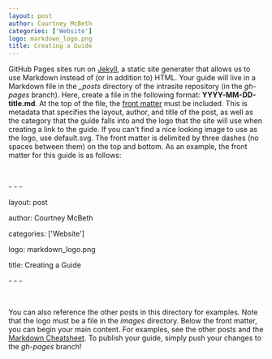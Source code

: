 ```yaml
---
layout: post
author: Courtney McBeth
categories: ['Website']
logo: markdown_logo.png
title: Creating a Guide
---
```


GitHub Pages sites run on [Jekyll](https://jekyllrb.com/), a static site generater that allows us to use Markdown instead of (or in addition to) HTML. Your guide will live in a Markdown file in the *_posts* directory of the intrasite repository (in the *gh-pages* branch). Here, create a file in the following format: __YYYY-MM-DD-title.md__. At the top of the file, the [front matter](https://jekyllrb.com/docs/front-matter/) must be included. This is metadata that specifies the layout, author, and title of the post, as well as the category that the guide falls into and the logo that the site will use when creating a link to the guide. If you can't find a nice looking image to use as the logo, use default.svg. The front matter is delimited by three dashes (no spaces between them) on the top and bottom. As an example, the front matter for this guide is as follows:

&nbsp;

\- \- \-


layout: post

author: Courtney McBeth

categories: ['Website']

logo: markdown_logo.png

title: Creating a Guide

\- \- \-

&nbsp;

You can also reference the other posts in this directory for examples. Note that the logo must be a file in the *images* directory. Below the front matter, you can begin your main content. For examples, see the other posts and the [Markdown Cheatsheet](https://github.com/adam-p/markdown-here/wiki/Markdown-Cheatsheet). To publish your guide, simply push your changes to the *gh-pages* branch!